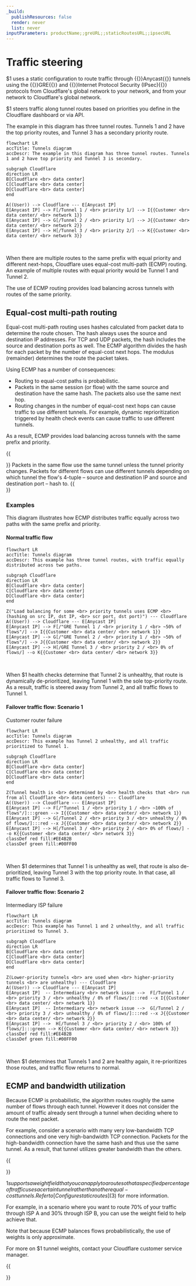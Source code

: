 ```yaml
---
_build:
  publishResources: false
  render: never
  list: never
inputParameters: productName;;greURL;;staticRoutesURL;;ipsecURL
---
```


# Traffic steering

$1 uses a static configuration to route traffic through {{<glossary-tooltip term_id="anycast">}}Anycast{{</glossary-tooltip>}} tunnels using the {{<glossary-tooltip term_id="GRE tunnel" link="$2">}}GRE{{</glossary-tooltip>}} and {{<glossary-tooltip term_id="IPsec tunnel" link="$4">}}Internet Protocol Security (IPsec){{</glossary-tooltip>}} protocols from Cloudflare's global network to your network, and from your network to Cloudflare's global network.

$1 steers traffic along tunnel routes based on priorities you define in the Cloudflare dashboard or via API.

The example in this diagram has three tunnel routes. Tunnels 1 and 2 have the top priority routes, and Tunnel 3 has a secondary priority route.

```mermaid
flowchart LR
accTitle: Tunnels diagram
accDescr: The example in this diagram has three tunnel routes. Tunnels 1 and 2 have top priority and Tunnel 3 is secondary.

subgraph Cloudflare
direction LR
B[Cloudflare <br> data center]
C[Cloudflare <br> data center]
D[Cloudflare <br> data center]
end

A((User)) --> Cloudflare --- E[Anycast IP]
E[Anycast IP] --> F[/Tunnel 1 / <br> priority 1/] --> I{{Customer <br> data center/ <br> network 1}}
E[Anycast IP] --> G[/Tunnel 2 / <br> priority 1/] --> J{{Customer <br> data center/ <br> network 2}}
E[Anycast IP] --> H[/Tunnel 3 / <br> priority 2/] --> K{{Customer <br> data center/ <br> network 3}}
```
<br />

When there are multiple routes to the same prefix with equal priority and different next-hops, Cloudflare uses equal-cost multi-path (ECMP) routing. An example of multiple routes with equal priority would be Tunnel 1 and Tunnel 2.

The use of ECMP routing provides load balancing across tunnels with routes of the same priority.

## Equal-cost multi-path routing

Equal-cost multi-path routing uses hashes calculated from packet data to determine the route chosen. The hash always uses the source and destination IP addresses. For TCP and UDP packets, the hash includes the source and destination ports as well. The ECMP algorithm divides the hash for each packet by the number of equal-cost next hops. The modulus (remainder) determines the route the packet takes.

Using ECMP has a number of consequences:
- Routing to equal-cost paths is probabilistic.
- Packets in the same session (or flow) with the same source and destination have the same hash. The packets also use the same next hop.
- Routing changes in the number of equal-cost next hops can cause traffic to use different tunnels. For example, dynamic reprioritization triggered by health check events can cause traffic to use different tunnels.

As a result, ECMP provides load balancing across tunnels with the same prefix and priority.

{{<Aside type="note" header="Note:">}}
Packets in the same flow use the same tunnel unless the tunnel priority changes. Packets for different flows can use different tunnels depending on which tunnel the flow's 4-tuple – source and destination IP and source and destination port – hash to.
{{</Aside>}}

### Examples

This diagram illustrates how ECMP distributes traffic equally across two paths with the same prefix and priority.

#### Normal traffic flow

```mermaid
flowchart LR
accTitle: Tunnels diagram
accDescr: This example has three tunnel routes, with traffic equally distributed across two paths.

subgraph Cloudflare
direction LR
B[Cloudflare <br> data center]
C[Cloudflare <br> data center]
D[Cloudflare <br> data center]
end

Z("Load balancing for some <br> priority tunnels uses ECMP <br> (hashing on src IP, dst IP, <br> scr port, dst port)") --- Cloudflare
A((User)) --> Cloudflare --- E[Anycast IP]
E[Anycast IP] --> F[/"GRE Tunnel 1 / <br> priority 1 / <br> ~50% of flows"/] --> I{{Customer <br> data center/ <br> network 1}}
E[Anycast IP] --> G[/"GRE Tunnel 2 / <br> priority 1 / <br> ~50% of flows"/] --> J{{Customer <br> data center/ <br> network 2}}
E[Anycast IP] --> H[/GRE Tunnel 3 / <br> priority 2 / <br> 0% of flows/] --o K{{Customer <br> data center/ <br> network 3}}
```
<br />

When $1 health checks determine that Tunnel 2 is unhealthy, that route is dynamically de-prioritized, leaving Tunnel 1 with the sole top-priority route. As a result, traffic is steered away from Tunnel 2, and all traffic flows to Tunnel 1.

####  Failover traffic flow: Scenario 1

Customer router failure

```mermaid
flowchart LR
accTitle: Tunnels diagram
accDescr: This example has Tunnel 2 unhealthy, and all traffic prioritized to Tunnel 1.

subgraph Cloudflare
direction LR
B[Cloudflare <br> data center]
C[Cloudflare <br> data center]
D[Cloudflare <br> data center]
end

Z(Tunnel health is <br> determined by <br> health checks that <br> run from all Cloudflare <br> data centers) --- Cloudflare
A((User)) --> Cloudflare --- E[Anycast IP]
E[Anycast IP] --> F[/"Tunnel 1 / <br> priority 1 / <br> ~100% of flows"/]:::green --> I{{Customer <br> data center/ <br> network 1}}
E[Anycast IP] --> G[/Tunnel 2 / <br> priority 3 / <br> unhealthy / 0% of flows/]:::red --x J{{Customer <br> data center/ <br> network 2}}
E[Anycast IP] --> H[/Tunnel 3 / <br> priority 2 / <br> 0% of flows/] --o K{{Customer <br> data center/ <br> network 3}}
classDef red fill:#EE4B2B
classDef green fill:#00FF00
```
<br />

When $1 determines that Tunnel 1 is unhealthy as well, that route is also de-prioritized, leaving Tunnel 3 with the top priority route. In that case, all traffic flows to Tunnel 3.

####  Failover traffic flow: Scenario 2

Intermediary ISP failure

```mermaid
flowchart LR
accTitle: Tunnels diagram
accDescr: This example has Tunnel 1 and 2 unhealthy, and all traffic prioritized to Tunnel 3.

subgraph Cloudflare
direction LR
B[Cloudflare <br> data center]
C[Cloudflare <br> data center]
D[Cloudflare <br> data center]
end

Z(Lower-priority tunnels <br> are used when <br> higher-priority tunnels <br> are unhealthy) --- Cloudflare
A((User)) --> Cloudflare --- E[Anycast IP]
E[Anycast IP]  -- Intermediary <br> network issue -->  F[/Tunnel 1 / <br> priority 3 / <br> unhealthy / 0% of flows/]:::red --x I{{Customer <br> data center/ <br> network 1}}
E[Anycast IP]  -- Intermediary <br> network issue -->  G[/Tunnel 2 / <br> priority 3 / <br> unhealthy / 0% of flows/]:::red --x J{{Customer <br> data center/ <br> network 2}}
E[Anycast IP] -->  H[/Tunnel 3 / <br> priority 2 / <br> 100% of flows/]:::green --> K{{Customer <br> data center/ <br> network 3}}
classDef red fill:#EE4B2B
classDef green fill:#00FF00
```
<br />

When $1 determines that Tunnels 1 and 2 are healthy again, it re-prioritizes those routes, and traffic flow returns to normal.

## ECMP and bandwidth utilization

Because ECMP is probabilistic, the algorithm routes roughly the same number of flows through each tunnel. However it does not consider the amount of traffic already sent through a tunnel when deciding where to route the next packet.

For example, consider a scenario with many very low-bandwidth TCP connections and one very high-bandwidth TCP connection. Packets for the high-bandwidth connection have the same hash and thus use the same tunnel. As a result, that tunnel utilizes greater bandwidth than the others.

{{<Aside type="note" header="Note">}}

$1 supports a weight field that you can apply to a route so that a specified percentage of traffic uses a certain tunnel rather than other equal-cost tunnels. Refer to [Configure static routes]($3) for more information.

For example, in a scenario where you want to route 70% of your traffic through ISP A and 30% through ISP B, you can use the weight field to help achieve that.

Note that because ECMP balances flows probabilistically, the use of weights is only approximate.

For more on $1 tunnel weights, contact your Cloudflare customer service manager.

{{</Aside>}}
